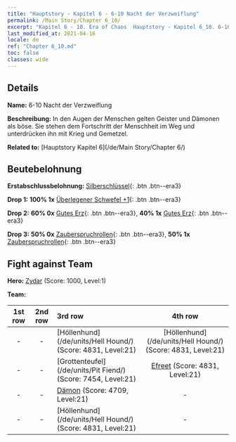 ```yaml
---
title: "Hauptstory - Kapitel 6 - 6-10 Nacht der Verzweiflung"
permalink: /Main Story/Chapter 6_10/
excerpt: "Kapitel 6 - 10. Era of Chaos  Hauptstory - Kapitel 6_10. 6-10 Nacht der Verzweiflung"
last_modified_at: 2021-04-16
locale: de
ref: "Chapter 6_10.md"
toc: false
classes: wide
---
```


## Details

 **Name:** 6-10 Nacht der Verzweiflung

 **Beschreibung:** In den Augen der Menschen gelten Geister und Dämonen als böse. Sie stehen dem Fortschritt der Menschheit im Weg und unterdrücken ihn mit Krieg und Gemetzel.

 **Related to:** [Hauptstory Kapitel 6](/de/Main Story/Chapter 6/)

## Beutebelohnung

 **Erstabschlussbelohnung:** [Silberschlüssel](/de/Items/con_693/){: .btn .btn--era3}

 **Drop 1:** **100% 1x** [Überlegener Schwefel +1](/de/Items/mat_22/){: .btn .btn--era3}

 **Drop 2:** **60% 0x** [Gutes Erz](/de/Items/mat_12/){: .btn .btn--era3}, **40% 1x** [Gutes Erz](/de/Items/mat_12/){: .btn .btn--era3}

 **Drop 3:** **50% 0x** [Zauberspruchrollen](/de/Items/con_694/){: .btn .btn--era3}, **50% 1x** [Zauberspruchrollen](/de/Items/con_694/){: .btn .btn--era3}


## Fight against Team
 **Hero:** [Zydar](/de/heroes/Zydar/) (Score: 1000, Level:1)

 **Team:**


  | 1st row | 2nd row | 3rd row | 4th row |
  |:----:|:----:|:----|:----:|
  | - | - | [Höllenhund](/de/units/Hell Hound/) (Score: 4831, Level:21)  | [Höllenhund](/de/units/Hell Hound/) (Score: 4831, Level:21)  |
  | - | - | [Grottenteufel](/de/units/Pit Fiend/) (Score: 7454, Level:21)  | [Efreet](/de/units/Efreeti/) (Score: 4831, Level:21)  |
  | - | - | [Dämon](/de/units/Demon/) (Score: 4709, Level:21)  | - |
  | - | - | [Höllenhund](/de/units/Hell Hound/) (Score: 4831, Level:21)  | - |


